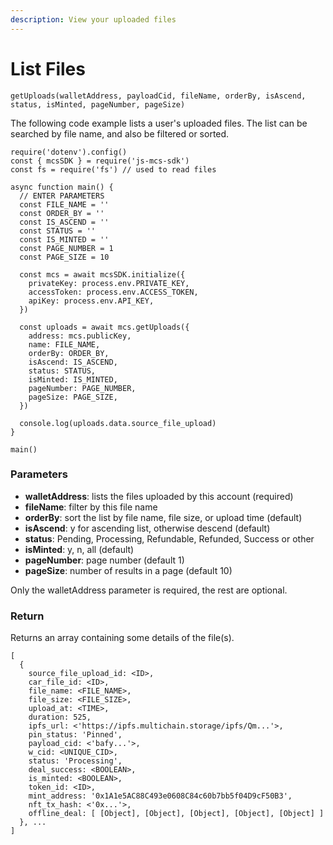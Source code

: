 ```yaml
---
description: View your uploaded files
---
```


# List Files

`getUploads(walletAddress, payloadCid, fileName, orderBy, isAscend, status, isMinted, pageNumber, pageSize)`

The following code example lists a user's uploaded files. The list can be searched by file name, and also be filtered or sorted.

```
require('dotenv').config()
const { mcsSDK } = require('js-mcs-sdk')
const fs = require('fs') // used to read files

async function main() {
  // ENTER PARAMETERS
  const FILE_NAME = ''
  const ORDER_BY = ''
  const IS_ASCEND = ''
  const STATUS = ''
  const IS_MINTED = ''
  const PAGE_NUMBER = 1
  const PAGE_SIZE = 10
  
  const mcs = await mcsSDK.initialize({
    privateKey: process.env.PRIVATE_KEY,
    accessToken: process.env.ACCESS_TOKEN,
    apiKey: process.env.API_KEY,
  })
  
  const uploads = await mcs.getUploads({
    address: mcs.publicKey,
    name: FILE_NAME,
    orderBy: ORDER_BY,
    isAscend: IS_ASCEND,
    status: STATUS,
    isMinted: IS_MINTED,
    pageNumber: PAGE_NUMBER,
    pageSize: PAGE_SIZE,
  })
  
  console.log(uploads.data.source_file_upload)
}

main()
```

### Parameters

* **walletAddress**: lists the files uploaded by this account (required)
* **fileName**: filter by this file name
* **orderBy**: sort the list by file name, file size, or upload time (default)
* **isAscend**: y for ascending list, otherwise descend (default)
* **status**: Pending, Processing, Refundable, Refunded, Success or other
* **isMinted**: y, n, all (default)
* **pageNumber**: page number (default 1)
* **pageSize**: number of results in a page (default 10)

Only the walletAddress parameter is required, the rest are optional.

### Return

Returns an array containing some details of the file(s).

```
[
  {
    source_file_upload_id: <ID>,
    car_file_id: <ID>,
    file_name: <FILE_NAME>,
    file_size: <FILE_SIZE>,
    upload_at: <TIME>,
    duration: 525,
    ipfs_url: <'https://ipfs.multichain.storage/ipfs/Qm...'>,
    pin_status: 'Pinned',
    payload_cid: <'bafy...'>,
    w_cid: <UNIQUE_CID>,
    status: 'Processing',
    deal_success: <BOOLEAN>,
    is_minted: <BOOLEAN>,
    token_id: <ID>,
    mint_address: '0x1A1e5AC88C493e0608C84c60b7bb5f04D9cF50B3',
    nft_tx_hash: <'0x...'>,
    offline_deal: [ [Object], [Object], [Object], [Object], [Object] ]
  }, ...
]
```
